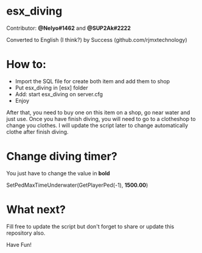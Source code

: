 # esx_diving

Contributor: **@Nelyo#1462** and **@SUP2Ak#2222**

Converted to English (I think?) by Success (github.com/rjmxtechnology)

# How to:
 - Import the SQL file for create both item and add them to shop
 - Put esx_diving in [esx] folder
 - Add: start esx_diving on server.cfg
 - Enjoy

After that, you need to buy one on this item on a shop, go near water and just use.
Once you have finish diving, you will need to go to a clotheshop to change you clothes.
I will update the script later to change automatically clothe after finish diving. 

# Change diving timer?
You just have to change the value in **bold**

SetPedMaxTimeUnderwater(GetPlayerPed(-1), **1500.00**)

# What next?
Fill free to update the script but don't forget to share or update this repository also.

Have Fun!

